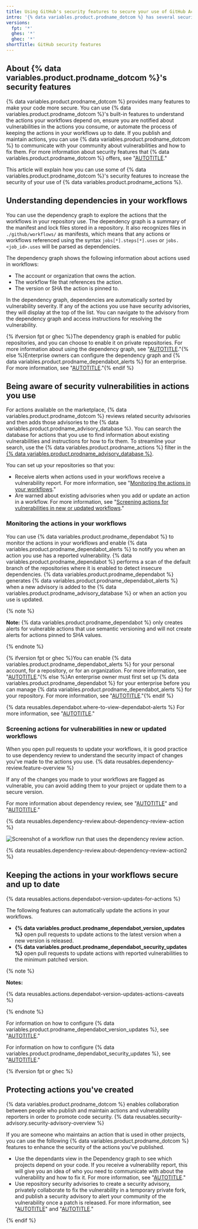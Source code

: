 ```yaml
---
title: Using GitHub's security features to secure your use of GitHub Actions
intro: '{% data variables.product.prodname_dotcom %} has several security features that can enhance the security of the actions you consume and publish.'
versions:
  fpt: '*'
  ghes: '*'
  ghec: '*'
shortTitle: GitHub security features
---
```


## About {% data variables.product.prodname_dotcom %}'s security features

{% data variables.product.prodname_dotcom %} provides many features to make your code more secure. You can use {% data variables.product.prodname_dotcom %}'s built-in features to understand the actions your workflows depend on, ensure you are notified about vulnerabilities in the actions you consume, or automate the process of keeping the actions in your workflows up to date. If you publish and maintain actions, you can use {% data variables.product.prodname_dotcom %} to communicate with your community about vulnerabilities and how to fix them. For more information about security features that {% data variables.product.prodname_dotcom %} offers, see "[AUTOTITLE](/code-security/getting-started/github-security-features#about-githubs-security-features)."

This article will explain how you can use some of {% data variables.product.prodname_dotcom %}'s security features to increase the security of your use of {% data variables.product.prodname_actions %}.

## Understanding dependencies in your workflows

You can use the dependency graph to explore the actions that the workflows in your repository use. The dependency graph is a summary of the manifest and lock files stored in a repository. It also recognizes files in  `./github/workflows/` as manifests, which means that any actions or workflows referenced using the syntax `jobs[*].steps[*].uses` or `jobs.<job_id>.uses` will be parsed as dependencies.

The dependency graph shows the following information about actions used in workflows:

* The account or organization that owns the action.
* The workflow file that references the action.
* The version or SHA the action is pinned to.

In the dependency graph, dependencies are automatically sorted by vulnerability severity. If any of the actions you use have security advisories, they will display at the top of the list. You can navigate to the advisory from the dependency graph and access instructions for resolving the vulnerability.

{% ifversion fpt or ghec %}The dependency graph is enabled for public repositories, and you can choose to enable it on private repositories. For more information about using the dependency graph, see "[AUTOTITLE](/code-security/supply-chain-security/understanding-your-software-supply-chain/exploring-the-dependencies-of-a-repository)."{% else %}Enterprise owners can configure the dependency graph and {% data variables.product.prodname_dependabot_alerts %} for an enterprise. For more information, see "[AUTOTITLE](/admin/code-security/managing-supply-chain-security-for-your-enterprise/enabling-the-dependency-graph-for-your-enterprise)."{% endif %}

## Being aware of security vulnerabilities in actions you use

For actions available on the marketplace, {% data variables.product.prodname_dotcom %} reviews related security advisories and then adds those advisories to the {% data variables.product.prodname_advisory_database %}. You can search the database for actions that you use to find information about existing vulnerabilities and instructions for how to fix them. To streamline your search, use the {% data variables.product.prodname_actions %} filter in the [{% data variables.product.prodname_advisory_database %}](https://github.com/advisories?query=type%3Areviewed+ecosystem%3Aactions).

You can set up your repositories so that you:

* Receive alerts when actions used in your workflows receive a vulnerability report. For more information, see "[Monitoring the actions in your workflows](#monitoring-the-actions-in-your-workflows)."
* Are warned about existing advisories when you add or update an action in a workflow. For more information, see "[Screening actions for vulnerabilities in new or updated workflows](#screening-actions-for-vulnerabilities-in-new-or-updated-workflows)."

### Monitoring the actions in your workflows

You can use {% data variables.product.prodname_dependabot %} to monitor the actions in your workflows and enable {% data variables.product.prodname_dependabot_alerts %} to notify you when an action you use has a reported vulnerability. {% data variables.product.prodname_dependabot %} performs a scan of the default branch of the repositories where it is enabled to detect insecure dependencies. {% data variables.product.prodname_dependabot %} generates {% data variables.product.prodname_dependabot_alerts %} when a new advisory is added to the {% data variables.product.prodname_advisory_database %} or when an action you use is updated.

{% note %}

**Note:** {% data variables.product.prodname_dependabot %} only creates alerts for vulnerable actions that use semantic versioning and will not create alerts for actions pinned to SHA values.

{% endnote %}

{% ifversion fpt or ghec %}You can enable {% data variables.product.prodname_dependabot_alerts %} for your personal account, for a repository, or for an organization. For more information, see "[AUTOTITLE](/code-security/dependabot/dependabot-alerts/configuring-dependabot-alerts)."{% else %}An enterprise owner must first set up {% data variables.product.prodname_dependabot %} for your enterprise before you can manage {% data variables.product.prodname_dependabot_alerts %} for your repository. For more information, see "[AUTOTITLE](/admin/configuration/configuring-github-connect/enabling-dependabot-for-your-enterprise)."{% endif %}

{% data reusables.dependabot.where-to-view-dependabot-alerts %} For more information, see "[AUTOTITLE](/code-security/dependabot/dependabot-alerts/viewing-and-updating-dependabot-alerts)."

### Screening actions for vulnerabilities in new or updated workflows

When you open pull requests to update your workflows, it is good practice to use dependency review to understand the security impact of changes you've made to the actions you use. {% data reusables.dependency-review.feature-overview %}

If any of the changes you made to your workflows are flagged as vulnerable, you can avoid adding them to your project or update them to a secure version.

For more information about dependency review, see "[AUTOTITLE](/code-security/supply-chain-security/understanding-your-software-supply-chain/about-dependency-review)" and "[AUTOTITLE](/code-security/supply-chain-security/understanding-your-software-supply-chain/configuring-dependency-review)."

{% data reusables.dependency-review.about-dependency-review-action %}

![Screenshot of a workflow run that uses the dependency review action.](/assets/images/help/graphs/dependency-review-action.png)

{% data reusables.dependency-review.about-dependency-review-action2 %}

## Keeping the actions in your workflows secure and up to date

{% data reusables.actions.dependabot-version-updates-for-actions %}

The following features can automatically update the actions in your workflows.

* **{% data variables.product.prodname_dependabot_version_updates %}** open pull requests to update actions to the latest version when a new version is released.
* **{% data variables.product.prodname_dependabot_security_updates %}** open pull requests to update actions with reported vulnerabilities to the minimum patched version.

{% note %}

**Notes:**

{% data reusables.actions.dependabot-version-updates-actions-caveats %}

{% endnote %}

For information on how to configure {% data variables.product.prodname_dependabot_version_updates %}, see "[AUTOTITLE](/code-security/dependabot/dependabot-version-updates/configuring-dependabot-version-updates)."

For information on how to configure {% data variables.product.prodname_dependabot_security_updates %}, see "[AUTOTITLE](/code-security/dependabot/dependabot-security-updates/configuring-dependabot-security-updates)."

{% ifversion fpt or ghec %}

## Protecting actions you've created

{% data variables.product.prodname_dotcom %} enables collaboration between people who publish and maintain actions and vulnerability reporters in order to promote code security. {% data reusables.security-advisory.security-advisory-overview %}

If you are someone who maintains an action that is used in other projects, you can use the following {% data variables.product.prodname_dotcom %} features to enhance the security of the actions you've published.

* Use the dependants view in the Dependency graph to see which projects depend on your code. If you receive a vulnerability report, this will give you an idea of who you need to communicate with about the vulnerability and how to fix it. For more information, see "[AUTOTITLE](/code-security/supply-chain-security/understanding-your-software-supply-chain/exploring-the-dependencies-of-a-repository#dependents-view)."
* Use repository security advisories to create a security advisory, privately collaborate to fix the vulnerability in a temporary private fork, and publish a security advisory to alert your community of the vulnerability once a patch is released. For more information, see "[AUTOTITLE](/code-security/security-advisories/working-with-repository-security-advisories/configuring-private-vulnerability-reporting-for-a-repository)" and "[AUTOTITLE](/code-security/security-advisories/working-with-repository-security-advisories/creating-a-repository-security-advisory)."

{% endif %}
